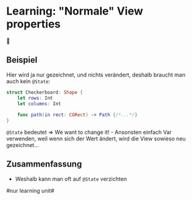 # Learning: "Normale" View properties
🧠

## Beispiel

Hier wird ja nur gezeichnet, und nichts verändert, deshalb braucht man auch kein `@State`:

```swift
struct Checkerboard: Shape {
    let rows: Int
    let columns: Int
    
	func path(in rect: CGRect) -> Path {/*...*/}
}
```

`@State` bedeutet =\> We want to change it! - Ansonsten einfach Var verwenden, weil wenn sich der Wert ändert, wird die View sowieso neu gezeichnet...

## Zusammenfassung
- Weshalb kann man oft auf `@State` verzichten


#nur learning unit#